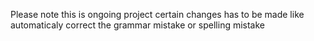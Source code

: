 Please note this is ongoing project certain changes has to be made like automaticaly correct the grammar mistake or spelling mistake
